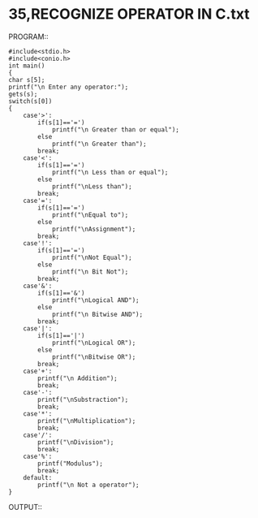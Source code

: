# 35,RECOGNIZE OPERATOR IN C.txt

PROGRAM::

	#include<stdio.h> 
	#include<conio.h> 
	int main()
	{
	char s[5];
	printf("\n Enter any operator:"); 
	gets(s);
	switch(s[0])
	{
		case'>': 
			if(s[1]=='=')
				printf("\n Greater than or equal"); 
			else
				printf("\n Greater than"); 
			break;
		case'<': 
			if(s[1]=='=')
				printf("\n Less than or equal"); 
			else
				printf("\nLess than"); 
			break;
		case'=': 
			if(s[1]=='=') 
				printf("\nEqual to");
			else 
				printf("\nAssignment"); 
			break; 
		case'!': 
			if(s[1]=='=')
				printf("\nNot Equal"); 
			else
				printf("\n Bit Not"); 
			break;
		case'&': 
			if(s[1]=='&')
				printf("\nLogical AND"); 
			else
				printf("\n Bitwise AND"); 
			break;
		case'|': 
			if(s[1]=='|') 
				printf("\nLogical OR"); 
			else
				printf("\nBitwise OR"); 
			break;
		case'+': 
			printf("\n Addition"); 
			break;
		case'-': 
			printf("\nSubstraction"); 
			break;
		case'*': 
			printf("\nMultiplication"); 
			break;
		case'/':	
			printf("\nDivision");
			break;
		case'%': 
			printf("Modulus"); 
			break;
		default: 
			printf("\n Not a operator");
	}

 OUTPUT::
 
